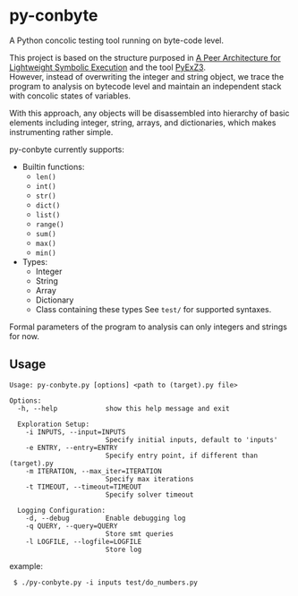 # py-conbyte 

A Python concolic testing tool running on byte-code level.

This project is based on the structure purposed in
[A Peer Architecture for Lightweight Symbolic Execution](http://hoheinzollern.files.wordpress.com/2008/04/seer1.pdf)
and the tool [PyExZ3](https://github.com/GroundPound/PyExZ3).   
However, instead of overwriting the integer and string object, 
we trace the program to analysis on bytecode level and maintain an
independent stack with concolic states of variables.

With this approach, any objects will be disassembled into hierarchy
of basic elements including integer, string, arrays, and dictionaries,
which makes instrumenting rather simple.

py-conbyte currently supports:
- Builtin functions: 
  - `len()`
  - `int()`
  - `str()`
  - `dict()`
  - `list()`
  - `range()`
  - `sum()`
  - `max()`
  - `min()`
- Types: 
  - Integer
  - String
  - Array
  - Dictionary
  - Class containing these types
See `test/` for supported syntaxes.   

Formal parameters of the program to analysis can only integers
and strings for now.

## Usage
```
Usage: py-conbyte.py [options] <path to (target).py file>

Options:
  -h, --help            show this help message and exit

  Exploration Setup:
    -i INPUTS, --input=INPUTS
                        Specify initial inputs, default to 'inputs'
    -e ENTRY, --entry=ENTRY
                        Specify entry point, if different than (target).py
    -m ITERATION, --max_iter=ITERATION
                        Specify max iterations
    -t TIMEOUT, --timeout=TIMEOUT
                        Specify solver timeout

  Logging Configuration:
    -d, --debug         Enable debugging log
    -q QUERY, --query=QUERY
                        Store smt queries
    -l LOGFILE, --logfile=LOGFILE
                        Store log
```

example:
```
 $ ./py-conbyte.py -i inputs test/do_numbers.py
```

